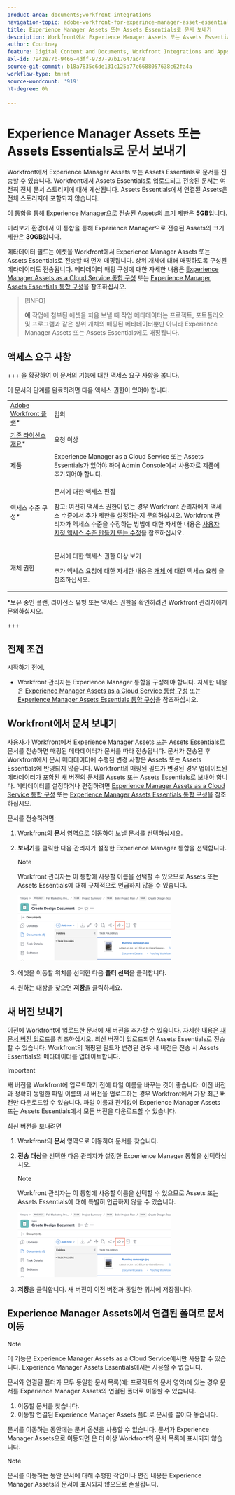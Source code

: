 ```yaml
---
product-area: documents;workfront-integrations
navigation-topic: adobe-workfront-for-experince-manager-asset-essentials
title: Experience Manager Assets 또는 Assets Essentials로 문서 보내기
description: Workfront에서 Experience Manager Assets 또는 Assets Essentials로 문서를 전송할 수 있습니다. Workfront에서 Assets Essentials로 업로드되고 전송된 문서는 여전히 전체 문서 스토리지에 대해 계산됩니다. Assets Essentials에서 연결된 Assets은 전체 스토리지에 포함되지 않습니다.
author: Courtney
feature: Digital Content and Documents, Workfront Integrations and Apps
exl-id: 7942e77b-9466-4dff-9737-97b17647ac48
source-git-commit: b18a7835c6de131c125b77c6688057638c62fa4a
workflow-type: tm+mt
source-wordcount: '919'
ht-degree: 0%

---
```


# Experience Manager Assets 또는 Assets Essentials로 문서 보내기

Workfront에서 Experience Manager Assets 또는 Assets Essentials로 문서를 전송할 수 있습니다. Workfront에서 Assets Essentials로 업로드되고 전송된 문서는 여전히 전체 문서 스토리지에 대해 계산됩니다. Assets Essentials에서 연결된 Assets은 전체 스토리지에 포함되지 않습니다.

이 통합을 통해 Experience Manager으로 전송된 Assets의 크기 제한은 **5GB**&#x200B;입니다.

미리보기 환경에서 이 통합을 통해 Experience Manager으로 전송된 Assets의 크기 제한은 **30GB**&#x200B;입니다.

메타데이터 필드는 에셋을 Workfront에서 Experience Manager Assets 또는 Assets Essentials로 전송할 때 먼저 매핑됩니다. 상위 개체에 대해 매핑하도록 구성된 메타데이터도 전송됩니다. 메타데이터 매핑 구성에 대한 자세한 내용은 [Experience Manager Assets as a Cloud Service 통합 구성](/help/quicksilver/administration-and-setup/configure-integrations/configure-aacs-integration.md) 또는 [Experience Manager Assets Essentials 통합 구성](/help/quicksilver/documents/adobe-workfront-for-experience-manager-assets-essentials/setup-asset-essentials.md)을 참조하십시오.

>[!INFO]
>
>**예** 작업에 첨부된 에셋을 처음 보낼 때 작업 메타데이터는 프로젝트, 포트폴리오 및 프로그램과 같은 상위 개체의 매핑된 메타데이터뿐만 아니라 Experience Manager Assets 또는 Assets Essentials에도 매핑됩니다.

## 액세스 요구 사항

+++ 을 확장하여 이 문서의 기능에 대한 액세스 요구 사항을 봅니다.

이 문서의 단계를 완료하려면 다음 액세스 권한이 있어야 합니다.

<table style="table-layout:auto"> 
 <col> 
 <col> 
 <tbody> 
  <tr> 
   <td role="rowheader"><a href="https://business.adobe.com/products/workfront/pricing.html" target="_blank">Adobe Workfront 플랜</a>*</td> 
   <td> <p> 임의</p> </td> 
  </tr> 
  <tr> 
   <td role="rowheader"><a href="../../administration-and-setup/add-users/access-levels-and-object-permissions/wf-licenses.md" class="MCXref xref">기존 라이선스 개요</a>*</td> 
   <td> <p>요청 이상</p> </td> 
  </tr> 
  <tr> 
   <td role="rowheader">제품</td> 
   <td>Experience Manager as a Cloud Service 또는 Assets Essentials가 있어야 하며 Admin Console에서 사용자로 제품에 추가되어야 합니다.
</td> 
  </tr> 
  <tr> 
   <td role="rowheader">액세스 수준 구성*</td> 
   <td> <p>문서에 대한 액세스 편집</p> <p>참고: 여전히 액세스 권한이 없는 경우 Workfront 관리자에게 액세스 수준에서 추가 제한을 설정하는지 문의하십시오. Workfront 관리자가 액세스 수준을 수정하는 방법에 대한 자세한 내용은 <a href="../../administration-and-setup/add-users/configure-and-grant-access/create-modify-access-levels.md" class="MCXref xref">사용자 지정 액세스 수준 만들기 또는 수정</a>을 참조하십시오.</p> </td> 
  </tr> 
  <tr> 
   <td role="rowheader">개체 권한</td> 
   <td> <p>문서에 대한 액세스 권한 이상 보기</p> <p>추가 액세스 요청에 대한 자세한 내용은 <a href="../../workfront-basics/grant-and-request-access-to-objects/request-access.md" class="MCXref xref">개체 </a>에 대한 액세스 요청 을 참조하십시오.</p> </td> 
  </tr> 
 </tbody> 
</table>

&#42;보유 중인 플랜, 라이선스 유형 또는 액세스 권한을 확인하려면 Workfront 관리자에게 문의하십시오.

+++

## 전제 조건

시작하기 전에,

* Workfront 관리자는 Experience Manager 통합을 구성해야 합니다. 자세한 내용은 [Experience Manager Assets as a Cloud Service 통합 구성](/help/quicksilver/administration-and-setup/configure-integrations/configure-aacs-integration.md) 또는 [Experience Manager Assets Essentials 통합 구성](/help/quicksilver/documents/adobe-workfront-for-experience-manager-assets-essentials/setup-asset-essentials.md)을 참조하십시오.


## Workfront에서 문서 보내기

사용자가 Workfront에서 Experience Manager Assets 또는 Assets Essentials로 문서를 전송하면 매핑된 메타데이터가 문서를 따라 전송됩니다. 문서가 전송된 후 Workfront에서 문서 메타데이터에 수행된 변경 사항은 Assets 또는 Assets Essentials에 반영되지 않습니다. Workfront의 매핑된 필드가 변경된 경우 업데이트된 메타데이터가 포함된 새 버전의 문서를 Assets 또는 Assets Essentials로 보내야 합니다. 메타데이터를 설정하거나 편집하려면 [Experience Manager Assets as a Cloud Service 통합 구성](/help/quicksilver/administration-and-setup/configure-integrations/configure-aacs-integration.md) 또는 [Experience Manager Assets Essentials 통합 구성](../../documents/adobe-workfront-for-experience-manager-assets-essentials/setup-asset-essentials.md)을 참조하십시오.

문서를 전송하려면:

1. Workfront의 **문서** 영역으로 이동하여 보낼 문서를 선택하십시오.
1. **보내기**&#x200B;를 클릭한 다음 관리자가 설정한 Experience Manager 통합을 선택합니다.

   >[!NOTE]
   >
   >Workfront 관리자는 이 통합에 사용할 이름을 선택할 수 있으므로 Assets 또는 Assets Essentials에 대해 구체적으로 언급하지 않을 수 있습니다.

   ![전송 대상](assets/copy-of-send-to-in-toolbar-350x149.png)

1. 에셋을 이동할 위치를 선택한 다음 **폴더 선택**&#x200B;을 클릭합니다.
1. 원하는 대상을 찾으면 **저장**&#x200B;을 클릭하세요.

## 새 버전 보내기

이전에 Workfront에 업로드한 문서에 새 버전을 추가할 수 있습니다. 자세한 내용은 [새 문서 버전 업로드](../../documents/managing-documents/upload-new-document-version.md)를 참조하십시오. 최신 버전이 업로드되면 Assets Essentials로 전송할 수 있습니다. Workfront의 매핑된 필드가 변경된 경우 새 버전은 전송 시 Assets Essentials의 메타데이터를 업데이트합니다.

>[!IMPORTANT]
>
>새 버전을 Workfront에 업로드하기 전에 파일 이름을 바꾸는 것이 좋습니다. 이전 버전과 정확히 동일한 파일 이름의 새 버전을 업로드하는 경우 Workfront에서 가장 최근 버전만 다운로드할 수 있습니다. 파일 이름과 관계없이 Experience Manager Assets 또는 Assets Essentials에서 모든 버전을 다운로드할 수 있습니다.

최신 버전을 보내려면

1. Workfront의 **문서** 영역으로 이동하여 문서를 찾습니다.
1. **전송 대상**&#x200B;을 선택한 다음 관리자가 설정한 Experience Manager 통합을 선택하십시오.

   >[!NOTE]
   >
   >Workfront 관리자는 이 통합에 사용할 이름을 선택할 수 있으므로 Assets 또는 Assets Essentials에 대해 특별히 언급하지 않을 수 있습니다.

   ![전송 대상](assets/copy-of-send-to-in-toolbar-350x149.png)

1. **저장**&#x200B;을 클릭합니다. 새 버전이 이전 버전과 동일한 위치에 저장됩니다.

## Experience Manager Assets에서 연결된 폴더로 문서 이동

>[!NOTE]
>
>이 기능은 Experience Manager Assets as a Cloud Service에서만 사용할 수 있습니다. Experience Manager Assets Essentials에서는 사용할 수 없습니다.

문서와 연결된 폴더가 모두 동일한 문서 목록(예: 프로젝트의 문서 영역)에 있는 경우 문서를 Experience Manager Assets의 연결된 폴더로 이동할 수 있습니다.

1. 이동할 문서를 찾습니다.
1. 이동할 연결된 Experience Manager Assets 폴더로 문서를 끌어다 놓습니다.

문서를 이동하는 동안에는 문서 옵션을 사용할 수 없습니다. 문서가 Experience Manager Assets으로 이동되면 은 더 이상 Workfront의 문서 목록에 표시되지 않습니다.

>[!NOTE]
>
> 문서를 이동하는 동안 문서에 대해 수행한 작업이나 편집 내용은 Experience Manager Assets의 문서에 표시되지 않으므로 손실됩니다.

